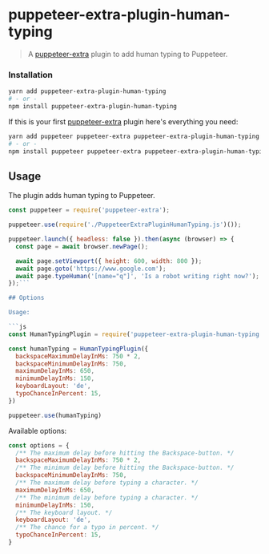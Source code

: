 # puppeteer-extra-plugin-human-typing

> A [puppeteer-extra](https://github.com/berstend/puppeteer-extra) plugin to add human typing to Puppeteer.

### Installation

```bash
yarn add puppeteer-extra-plugin-human-typing
# - or -
npm install puppeteer-extra-plugin-human-typing
```

If this is your first [puppeteer-extra](https://github.com/berstend/puppeteer-extra) plugin here's everything you need:

```bash
yarn add puppeteer puppeteer-extra puppeteer-extra-plugin-human-typing
# - or -
npm install puppeteer puppeteer-extra puppeteer-extra-plugin-human-typing
```

## Usage

The plugin adds human typing to Puppeteer.

```javascript
const puppeteer = require('puppeteer-extra');

puppeteer.use(require('./PuppeteerExtraPluginHumanTyping.js')());

puppeteer.launch({ headless: false }).then(async (browser) => {
  const page = await browser.newPage();

  await page.setViewport({ height: 600, width: 800 });
  await page.goto('https://www.google.com');
  await page.typeHuman('[name="q"]', 'Is a robot writing right now?');
});```

## Options

Usage:

```js
const HumanTypingPlugin = require('puppeteer-extra-plugin-human-typing')

const humanTyping = HumanTypingPlugin({
  backspaceMaximumDelayInMs: 750 * 2,
  backspaceMinimumDelayInMs: 750,
  maximumDelayInMs: 650,
  minimumDelayInMs: 150,
  keyboardLayout: 'de',
  typoChanceInPercent: 15,
})

puppeteer.use(humanTyping)
```

Available options:

```js
const options = {
  /** The maximum delay before hitting the Backspace-button. */
  backspaceMaximumDelayInMs: 750 * 2,
  /** The minimum delay before hitting the Backspace-button. */
  backspaceMinimumDelayInMs: 750,
  /** The maximum delay before typing a character. */
  maximumDelayInMs: 650,
  /** The minimum delay before typing a character. */
  minimumDelayInMs: 150,
  /** The keyboard layout. */
  keyboardLayout: 'de',
  /** The chance for a typo in percent. */
  typoChanceInPercent: 15,
}
```